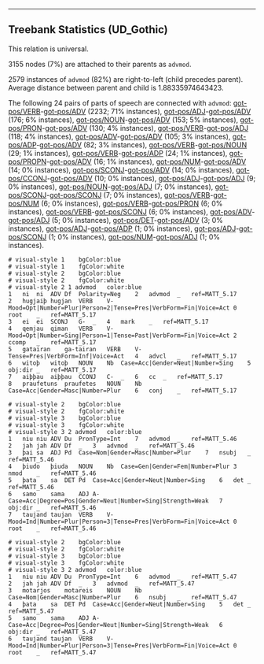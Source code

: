 

--------------------------------------------------------------------------------

## Treebank Statistics (UD_Gothic)

This relation is universal.

3155 nodes (7%) are attached to their parents as `advmod`.

2579 instances of `advmod` (82%) are right-to-left (child precedes parent).
Average distance between parent and child is 1.88335974643423.

The following 24 pairs of parts of speech are connected with `advmod`: [got-pos/VERB]()-[got-pos/ADV]() (2232; 71% instances), [got-pos/ADJ]()-[got-pos/ADV]() (176; 6% instances), [got-pos/NOUN]()-[got-pos/ADV]() (153; 5% instances), [got-pos/PRON]()-[got-pos/ADV]() (130; 4% instances), [got-pos/VERB]()-[got-pos/ADJ]() (118; 4% instances), [got-pos/ADV]()-[got-pos/ADV]() (105; 3% instances), [got-pos/ADP]()-[got-pos/ADV]() (82; 3% instances), [got-pos/VERB]()-[got-pos/NOUN]() (29; 1% instances), [got-pos/VERB]()-[got-pos/ADP]() (24; 1% instances), [got-pos/PROPN]()-[got-pos/ADV]() (16; 1% instances), [got-pos/NUM]()-[got-pos/ADV]() (14; 0% instances), [got-pos/SCONJ]()-[got-pos/ADV]() (14; 0% instances), [got-pos/CCONJ]()-[got-pos/ADV]() (10; 0% instances), [got-pos/ADJ]()-[got-pos/ADJ]() (9; 0% instances), [got-pos/NOUN]()-[got-pos/ADJ]() (7; 0% instances), [got-pos/SCONJ]()-[got-pos/SCONJ]() (7; 0% instances), [got-pos/VERB]()-[got-pos/NUM]() (6; 0% instances), [got-pos/VERB]()-[got-pos/PRON]() (6; 0% instances), [got-pos/VERB]()-[got-pos/SCONJ]() (6; 0% instances), [got-pos/ADV]()-[got-pos/ADJ]() (5; 0% instances), [got-pos/DET]()-[got-pos/ADV]() (3; 0% instances), [got-pos/ADJ]()-[got-pos/ADP]() (1; 0% instances), [got-pos/ADJ]()-[got-pos/SCONJ]() (1; 0% instances), [got-pos/NUM]()-[got-pos/ADJ]() (1; 0% instances).


~~~ conllu
# visual-style 1	bgColor:blue
# visual-style 1	fgColor:white
# visual-style 2	bgColor:blue
# visual-style 2	fgColor:white
# visual-style 2 1 advmod	color:blue
1	ni	ni	ADV	Df	Polarity=Neg	2	advmod	_	ref=MATT_5.17
2	hugjaiþ	hugjan	VERB	V-	Mood=Opt|Number=Plur|Person=2|Tense=Pres|VerbForm=Fin|Voice=Act	0	root	_	ref=MATT_5.17
3	ei	ei	SCONJ	G-	_	4	mark	_	ref=MATT_5.17
4	qemjau	qiman	VERB	V-	Mood=Opt|Number=Sing|Person=1|Tense=Past|VerbForm=Fin|Voice=Act	2	ccomp	_	ref=MATT_5.17
5	gatairan	ga-tairan	VERB	V-	Tense=Pres|VerbForm=Inf|Voice=Act	4	advcl	_	ref=MATT_5.17
6	witoþ	witoþ	NOUN	Nb	Case=Acc|Gender=Neut|Number=Sing	5	obj:dir	_	ref=MATT_5.17
7	aiþþau	aiþþau	CCONJ	C-	_	6	cc	_	ref=MATT_5.17
8	praufetuns	praufetes	NOUN	Nb	Case=Acc|Gender=Masc|Number=Plur	6	conj	_	ref=MATT_5.17

~~~


~~~ conllu
# visual-style 2	bgColor:blue
# visual-style 2	fgColor:white
# visual-style 3	bgColor:blue
# visual-style 3	fgColor:white
# visual-style 3 2 advmod	color:blue
1	niu	niu	ADV	Du	PronType=Int	7	advmod	_	ref=MATT_5.46
2	jah	jah	ADV	Df	_	3	advmod	_	ref=MATT_5.46
3	þai	sa	ADJ	Pd	Case=Nom|Gender=Masc|Number=Plur	7	nsubj	_	ref=MATT_5.46
4	þiudo	þiuda	NOUN	Nb	Case=Gen|Gender=Fem|Number=Plur	3	nmod	_	ref=MATT_5.46
5	þata	sa	DET	Pd	Case=Acc|Gender=Neut|Number=Sing	6	det	_	ref=MATT_5.46
6	samo	sama	ADJ	A-	Case=Acc|Degree=Pos|Gender=Neut|Number=Sing|Strength=Weak	7	obj:dir	_	ref=MATT_5.46
7	taujand	taujan	VERB	V-	Mood=Ind|Number=Plur|Person=3|Tense=Pres|VerbForm=Fin|Voice=Act	0	root	_	ref=MATT_5.46

~~~


~~~ conllu
# visual-style 2	bgColor:blue
# visual-style 2	fgColor:white
# visual-style 3	bgColor:blue
# visual-style 3	fgColor:white
# visual-style 3 2 advmod	color:blue
1	niu	niu	ADV	Du	PronType=Int	6	advmod	_	ref=MATT_5.47
2	jah	jah	ADV	Df	_	3	advmod	_	ref=MATT_5.47
3	motarjos	motareis	NOUN	Nb	Case=Nom|Gender=Masc|Number=Plur	6	nsubj	_	ref=MATT_5.47
4	þata	sa	DET	Pd	Case=Acc|Gender=Neut|Number=Sing	5	det	_	ref=MATT_5.47
5	samo	sama	ADJ	A-	Case=Acc|Degree=Pos|Gender=Neut|Number=Sing|Strength=Weak	6	obj:dir	_	ref=MATT_5.47
6	taujand	taujan	VERB	V-	Mood=Ind|Number=Plur|Person=3|Tense=Pres|VerbForm=Fin|Voice=Act	0	root	_	ref=MATT_5.47

~~~


